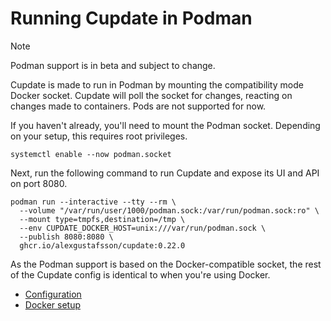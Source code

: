 # Running Cupdate in Podman

> [!NOTE]
> Podman support is in beta and subject to change.

Cupdate is made to run in Podman by mounting the compatibility mode Docker
socket. Cupdate will poll the socket for changes, reacting on changes made to
containers. Pods are not supported for now.

If you haven't already, you'll need to mount the Podman socket. Depending on
your setup, this requires root privileges.

```shell
systemctl enable --now podman.socket
```

Next, run the following command to run Cupdate and expose its UI and
API on port 8080.

```shell
podman run --interactive --tty --rm \
  --volume "/var/run/user/1000/podman.sock:/var/run/podman.sock:ro" \
  --mount type=tmpfs,destination=/tmp \
  --env CUPDATE_DOCKER_HOST=unix:///var/run/podman.sock \
  --publish 8080:8080 \
  ghcr.io/alexgustafsson/cupdate:0.22.0
```

As the Podman support is based on the Docker-compatible socket, the rest of the
Cupdate config is identical to when you're using Docker.

- [Configuration](../config.md)
- [Docker setup](../docker/README.md)
